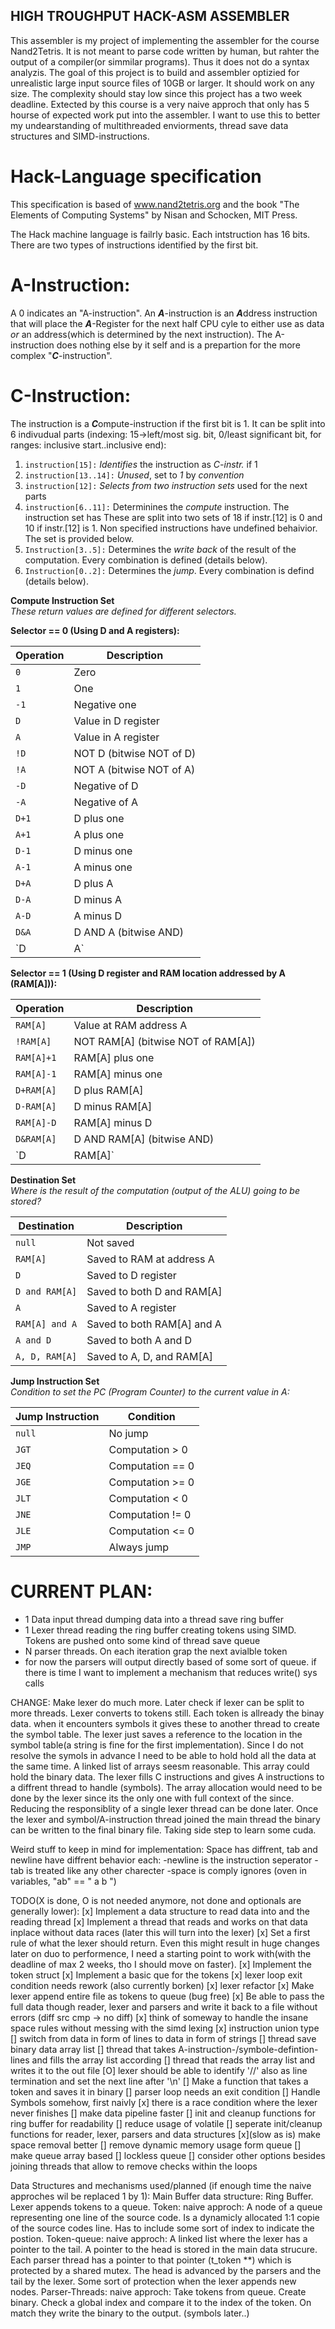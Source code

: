 ## HIGH TROUGHPUT HACK-ASM ASSEMBLER
This assembler is my project of implementing the assembler for the course
	Nand2Tetris. It is not meant to parse code written by human, but rahter
	the output of a compiler(or simmilar programs). Thus it does not do a
	syntax analyzis.
	The goal of this project is to build and assembler optizied for
	unrealistic large input source files of 10GB or larger. It should work
	on any size. The complexity should stay low since this project has a
	two week deadline.
	Extected by this course is a very naive approch
	that only has 5 hourse of expected work put into the assembler. I want
	to use this to better my undearstanding of multithreaded enviorments,
	thread save data structures and SIMD-instructions.

# Hack-Language specification
This specification is based of  www.nand2tetris.org and the book "The Elements of Computing Systems" by Nisan and Schocken, MIT Press.

The Hack machine language is failrly basic.
Each intstruction has 16 bits. There are two types of instructions identified
by the first bit.

# A-Instruction:
A 0 indicates an "A-instruction". An ***A***-instruction is an
***A***ddress instruction that will place the ***A***-Register for the next half CPU
cyle to either use as data *or* an address(which is determined by the next instruction).
The A-instruction does nothing else by it self and is a prepartion for the more complex "***C***-instruction".
# C-Instruction:
The instruction is a ***C***ompute-instruction if the first bit is 1.
It can be split into 6 indivudual parts
(indexing: 15->left/most sig. bit, 0/least significant bit, 
for ranges: inclusive start..inclusive end):
1. `instruction[15]:` *Identifies* the instruction as *C-instr.* if 1
2. `instruction[13..14]:` *Unused*, set to *1* by *convention*
3. `instruction[12]:`  *Selects from two instruction sets* used for the next parts
4. `instruction[6..11]:` Determinines the *compute* instruction. The
instruction set has These are split into two sets of 18 if instr.[12] is 0
and 10 if instr.[12] is 1. Non specified instructions have undefined
behaivior. The set is provided below.
5. `Instruction[3..5]:` Determines the *write back* of the result of the
computation. Every combination is defined (details below).
6. `Instruction[0..2]:` Determines the *jump*. Every combination is defind (details below).


**Compute Instruction Set**  
*These return values are defined for different selectors.*

**Selector == 0 (Using D and A registers):**

| Operation | Description                               |
|-----------|-------------------------------------------|
| `0`       | Zero                                      |
| `1`       | One                                       |
| `-1`      | Negative one                              |
| `D`       | Value in D register                       |
| `A`       | Value in A register                       |
| `!D`      | NOT D (bitwise NOT of D)                  |
| `!A`      | NOT A (bitwise NOT of A)                  |
| `-D`      | Negative of D                             |
| `-A`      | Negative of A                             |
| `D+1`     | D plus one                                |
| `A+1`     | A plus one                                |
| `D-1`     | D minus one                               |
| `A-1`     | A minus one                               |
| `D+A`     | D plus A                                  |
| `D-A`     | D minus A                                 |
| `A-D`     | A minus D                                 |
| `D&A`     | D AND A (bitwise AND)                     |
| `D|A`     | D OR A (bitwise OR)                       |

**Selector == 1 (Using D register and RAM location addressed by A (RAM[A])):**

| Operation    | Description                               |
|--------------|-------------------------------------------|
| `RAM[A]`     | Value at RAM address A                    |
| `!RAM[A]`    | NOT RAM[A] (bitwise NOT of RAM[A])        |
| `RAM[A]+1`   | RAM[A] plus one                           |
| `RAM[A]-1`   | RAM[A] minus one                          |
| `D+RAM[A]`   | D plus RAM[A]                             |
| `D-RAM[A]`   | D minus RAM[A]                            |
| `RAM[A]-D`   | RAM[A] minus D                            |
| `D&RAM[A]`   | D AND RAM[A] (bitwise AND)                |
| `D|RAM[A]`   | D OR RAM[A] (bitwise OR)                  |


**Destination Set**  
*Where is the result of the computation (output of the ALU) going to be stored?*  

| Destination   | Description                 |
|---------------|-----------------------------|
| `null`        | Not saved                   |
| `RAM[A]`      | Saved to RAM at address A   |
| `D`           | Saved to D register         |
| `D and RAM[A]`| Saved to both D and RAM[A]  |
| `A`           | Saved to A register         |
| `RAM[A] and A`| Saved to both RAM[A] and A  |
| `A and D`     | Saved to both A and D       |
| `A, D, RAM[A]`| Saved to A, D, and RAM[A]   |

**Jump Instruction Set**  
*Condition to set the PC (Program Counter) to the current value in A:*  

| Jump Instruction | Condition                         |
|------------------|-----------------------------------|
| `null`           | No jump                           |
| `JGT`            | Computation > 0                   |
| `JEQ`            | Computation == 0                  |
| `JGE`            | Computation >= 0                  |
| `JLT`            | Computation < 0                   |
| `JNE`            | Computation != 0                  |
| `JLE`            | Computation <= 0                  |
| `JMP`            | Always jump                       |

# CURRENT PLAN:
- 1 Data input thread dumping data into a thread save ring buffer
- 1 Lexer thread reading the ring buffer creating tokens using SIMD.
	Tokens are pushed onto some kind of thread save queue
- N parser threads. On each iteration grap the next avialble token
- for now the parsers will output directly based of some sort of queue.
	if there is time I want to implement a mechanism that reduces write() sys calls

CHANGE:
Make lexer do much more. Later check if lexer can be split to more threads.
Lexer converts to tokens still. Each token is allready the binay data. when it
encounters symbols it gives these to another thread to create the symbol table.
The lexer just saves a reference to the location in the symbol table(a string
is fine for the first implementation).
Since I do not resolve the symols in advance I need to be able to hold hold all
the data at the same time. A linked list of arrays seesm reasonable.
This array could hold the binary data. The lexer fills C instructions and gives
A instructions to a diffrent thread to handle (symbols). The array allocation
would need to be done by the lexer since its the only one with full context of
the since.
Reducing the responsiblity of a single lexer thread can be done later.
Once the lexer and symbol/A-instruction thread joined the main thread the
binary can be written to the final binary file.
Taking side step to learn some cuda.


Weird stuff to keep in mind for implementation:
Space has diffrent, tab and newline have diffrent behavior each:
-newline is the instruction seperator
-tab is treated like any other charecter
-space is comply ignores (oven in variables, "ab" == " a b ")

TODO(X is done, O is not needed anymore, not done and optionals are generally lower):
[x]	Implement a data structure to read data into and the reading thread
[x]	Implement a thread that reads and works on that data inplace without
data races (later this will turn into the lexer)
[x]	Set a first rule of what the lexer should return.
	Even this might result in huge changes later on duo to performence,
	I need a starting point to work with(with the deadline of max 2 weeks,
	tho I should move on faster).
[x]	Implement the token struct
[x]	Implement a basic que for the tokens
[x]	lexer loop exit condition needs rework (also currently borken)
[x]	lexer refactor
[x]	Make lexer append entire file as tokens to queue (bug free)
[x]	Be able to pass the full data though reader, lexer and parsers and write it back to a file without errors (diff src cmp -> no diff)
[x]	think of someway to handle the insane space rules without messing with the simd lexing
[x]	instruction union type
[]	switch from data in form of lines to data in form of strings
[]	thread save binary data array list
[]	thread that takes A-instruction-/symbole-defintion-lines and fills the array list according
[]	thread that reads the array list and writes it to the out file
[O]	lexer should be able to identify '//' also as line termination and set the next line after '\n'
[]	Make a function that takes a token and saves it in binary
[]	parser loop needs an exit condition
[]	Handle Symbols somehow, first naivly
[x]	there is a race condition where the lexer never finishes
[]	make data pipeline faster
[]	init and cleanup functions for ring buffer for readability
[]	reduce usage of volatile
[]	seperate init/cleanup functions for reader, lexer, parsers and data structures
[x](slow as is)	make space removal better
[]	remove dynamic memory usage form queue
[]	make queue array based
[]	lockless queue
[]	consider other options besides joining threads that allow to remove checks within the loops

Data Structures and mechanisms used/planned (if enough time the naive approches
wil be replaced 1 by 1):
Main Buffer data structure: Ring Buffer.
Lexer appends tokens to a queue.
Token:
naive approch:
	A node of a queue representing one line of the source code.
	Is a dynamicly allocated 1:1 copie of the source codes line.
	Has to include some sort of index to indicate the postion.
Token-queue:
naive approch:
	A linked list where the lexer has a pointer to the tail.
	A pointer to the head is stored in the main data strucure.
	Each parser thread has a pointer to that pointer (t_token **) which is protected by a shared mutex.
	The head is advanced by the parsers and the tail by the lexer.
	Some sort of protection when the lexer appends new nodes.
Parser-Threads:
naive approch:
	Take tokens from queue.
	Create binary.
	Check a global index and compare it to the index of the token. On match
	they write the binary to the output.
	(symbols later..)


